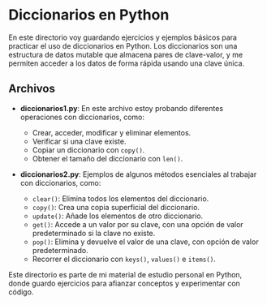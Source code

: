 # Diccionarios en Python

En este directorio voy guardando ejercicios y ejemplos básicos para practicar el uso de diccionarios en Python. Los diccionarios son una estructura de datos mutable que almacena pares de clave-valor, y me permiten acceder a los datos de forma rápida usando una clave única.

## Archivos

- **diccionarios1.py**: En este archivo estoy probando diferentes operaciones con diccionarios, como:
  - Crear, acceder, modificar y eliminar elementos.
  - Verificar si una clave existe.
  - Copiar un diccionario con `copy()`.
  - Obtener el tamaño del diccionario con `len()`.

- **diccionarios2.py**: Ejemplos de algunos métodos esenciales al trabajar con diccionarios, como:
  - `clear()`: Elimina todos los elementos del diccionario.
  - `copy()`: Crea una copia superficial del diccionario.
  - `update()`: Añade los elementos de otro diccionario.
  - `get()`: Accede a un valor por su clave, con una opción de valor predeterminado si la clave no existe.
  - `pop()`: Elimina y devuelve el valor de una clave, con opción de valor predeterminado.
  - Recorrer el diccionario con `keys()`, `values()` e `items()`.
  
Este directorio es parte de mi material de estudio personal en Python, donde guardo ejercicios para afianzar conceptos y experimentar con código.

